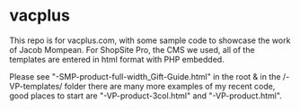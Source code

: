 # vacplus

This repo is for vacplus.com, with some sample code to showcase the work of Jacob Mompean. For ShopSite Pro, the CMS we used, all of the templates are entered in html format with PHP embedded.

Please see "-SMP-product-full-width_Gift-Guide.html" in the root & in the /-VP-templates/ folder there are many more examples of my recent code, good places to start are "-VP-product-3col.html" and "-VP-product.html".